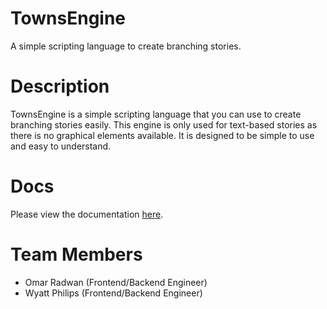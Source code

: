 # TownsEngine
A simple scripting language to create branching stories.

# Description
TownsEngine is a simple scripting language that you can use to create branching stories easily. This engine is only used for text-based stories as there is no graphical elements available. It is designed to be simple to use and easy to understand.

# Docs
Please view the documentation [here](https://omarr321.github.io/TownsEngine/).

# Team Members
- Omar Radwan (Frontend/Backend Engineer)
- Wyatt Philips (Frontend/Backend Engineer)